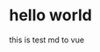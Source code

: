 # hello world

this is test md to vue

<script setup>
  import {ref} from 'vue'
  const a = 1
</script>

<style>
  a{
    color:red;
    fontSize: 15px;
  }
</style>
